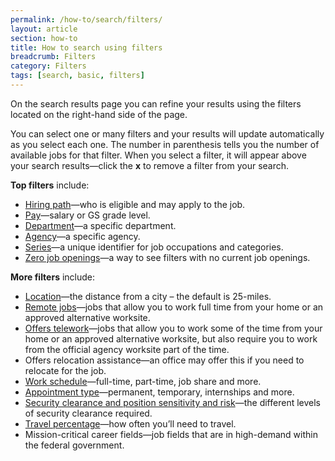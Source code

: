 ```yaml
---
permalink: /how-to/search/filters/
layout: article
section: how-to
title: How to search using filters
breadcrumb: Filters
category: Filters
tags: [search, basic, filters]
---
```


On the search results page you can refine your results using the filters located on the right-hand side of the page.

You can select one or many filters and your results will update automatically as you select each one. The number in parenthesis tells you the number of available jobs for that filter. When you select a filter, it will appear above your search results—click the **x** to remove a filter from your search. 

**Top filters** include:

* [Hiring path](hiring-path/)—who is eligible and may apply to the job.
* [Pay](pay/)—salary or GS grade level.
* [Department](department/)—a specific department.
* [Agency](agency/)—a specific agency.
* [Series](series/)—a unique identifier for job occupations and categories.
* [Zero job openings](zero-job-openings/)—a way to see filters with no current job openings.

**More filters** include:

* [Location](location/)—the distance from a city – the default is 25-miles.
* [Remote jobs](https://www.usajobs.gov/Help/faq/job-announcement/remote/)—jobs that allow you to work full time from your home or an approved alternative worksite. 
* [Offers telework](https://www.usajobs.gov/Help/faq/job-announcement/telework/)—jobs that allow you to work some of the time from your home or an approved alternative worksite, but also require you to work from the official agency worksite part of the time. 
* Offers relocation assistance—an office may offer this if you need to relocate for the job. 
* [Work schedule](work-schedule/)—full-time, part-time, job share and more.
* [Appointment type](appointment-type/)—permanent, temporary, internships and more.
* [Security clearance and position sensitivity and risk](security-clearance/)—the different levels of security clearance required.
* [Travel percentage](travel-percentage/)—how often you’ll need to travel.
* Mission-critical career fields—job fields that are in high-demand within the federal government.

